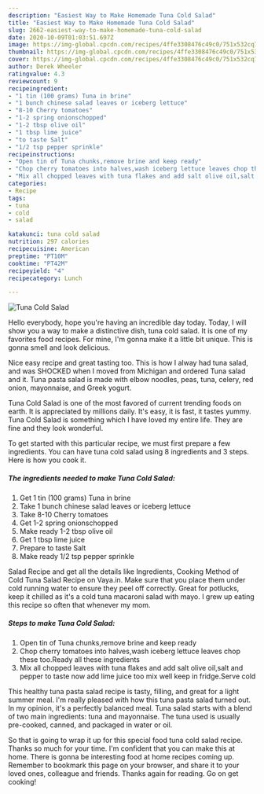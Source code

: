 ```yaml
---
description: "Easiest Way to Make Homemade Tuna Cold Salad"
title: "Easiest Way to Make Homemade Tuna Cold Salad"
slug: 2662-easiest-way-to-make-homemade-tuna-cold-salad
date: 2020-10-09T01:03:51.697Z
image: https://img-global.cpcdn.com/recipes/4ffe3308476c49c0/751x532cq70/tuna-cold-salad-recipe-main-photo.jpg
thumbnail: https://img-global.cpcdn.com/recipes/4ffe3308476c49c0/751x532cq70/tuna-cold-salad-recipe-main-photo.jpg
cover: https://img-global.cpcdn.com/recipes/4ffe3308476c49c0/751x532cq70/tuna-cold-salad-recipe-main-photo.jpg
author: Derek Wheeler
ratingvalue: 4.3
reviewcount: 9
recipeingredient:
- "1 tin (100 grams) Tuna in brine"
- "1 bunch chinese salad leaves or iceberg lettuce"
- "8-10 Cherry tomatoes"
- "1-2 spring onionschopped"
- "1-2 tbsp olive oil"
- "1 tbsp lime juice"
- "to taste Salt"
- "1/2 tsp pepper sprinkle"
recipeinstructions:
- "Open tin of Tuna chunks,remove brine and keep ready"
- "Chop cherry tomatoes into halves,wash iceberg lettuce leaves chop these too.Ready all these ingredients"
- "Mix all chopped leaves with tuna flakes and add salt olive oil,salt and pepper to taste now add lime juice too mix well keep in fridge.Serve cold"
categories:
- Recipe
tags:
- tuna
- cold
- salad

katakunci: tuna cold salad 
nutrition: 297 calories
recipecuisine: American
preptime: "PT10M"
cooktime: "PT42M"
recipeyield: "4"
recipecategory: Lunch

---
```



![Tuna Cold Salad](https://img-global.cpcdn.com/recipes/4ffe3308476c49c0/751x532cq70/tuna-cold-salad-recipe-main-photo.jpg)

Hello everybody, hope you're having an incredible day today. Today, I will show you a way to make a distinctive dish, tuna cold salad. It is one of my favorites food recipes. For mine, I'm gonna make it a little bit unique. This is gonna smell and look delicious.

Nice easy recipe and great tasting too. This is how I alway had tuna salad, and was SHOCKED when I moved from Michigan and ordered Tuna salad and it. Tuna pasta salad is made with elbow noodles, peas, tuna, celery, red onion, mayonnaise, and Greek yogurt.

Tuna Cold Salad is one of the most favored of current trending foods on earth. It is appreciated by millions daily. It's easy, it is fast, it tastes yummy. Tuna Cold Salad is something which I have loved my entire life. They are fine and they look wonderful.


To get started with this particular recipe, we must first prepare a few ingredients. You can have tuna cold salad using 8 ingredients and 3 steps. Here is how you cook it.

<!--inarticleads1-->

##### The ingredients needed to make Tuna Cold Salad:

1. Get 1 tin (100 grams) Tuna in brine
1. Take 1 bunch chinese salad leaves or iceberg lettuce
1. Take 8-10 Cherry tomatoes
1. Get 1-2 spring onionschopped
1. Make ready 1-2 tbsp olive oil
1. Get 1 tbsp lime juice
1. Prepare to taste Salt
1. Make ready 1/2 tsp pepper sprinkle


Salad Recipe and get all the details like Ingredients, Cooking Method of Cold Tuna Salad Recipe on Vaya.in. Make sure that you place them under cold running water to ensure they peel off correctly. Great for potlucks, keep it chilled as it&#39;s a cold tuna macaroni salad with mayo. I grew up eating this recipe so often that whenever my mom. 

<!--inarticleads2-->

##### Steps to make Tuna Cold Salad:

1. Open tin of Tuna chunks,remove brine and keep ready
1. Chop cherry tomatoes into halves,wash iceberg lettuce leaves chop these too.Ready all these ingredients
1. Mix all chopped leaves with tuna flakes and add salt olive oil,salt and pepper to taste now add lime juice too mix well keep in fridge.Serve cold


This healthy tuna pasta salad recipe is tasty, filling, and great for a light summer meal. I&#39;m really pleased with how this tuna pasta salad turned out. In my opinion, it&#39;s a perfectly balanced meal. Tuna salad starts with a blend of two main ingredients: tuna and mayonnaise. The tuna used is usually pre-cooked, canned, and packaged in water or oil. 

So that is going to wrap it up for this special food tuna cold salad recipe. Thanks so much for your time. I'm confident that you can make this at home. There is gonna be interesting food at home recipes coming up. Remember to bookmark this page on your browser, and share it to your loved ones, colleague and friends. Thanks again for reading. Go on get cooking!
